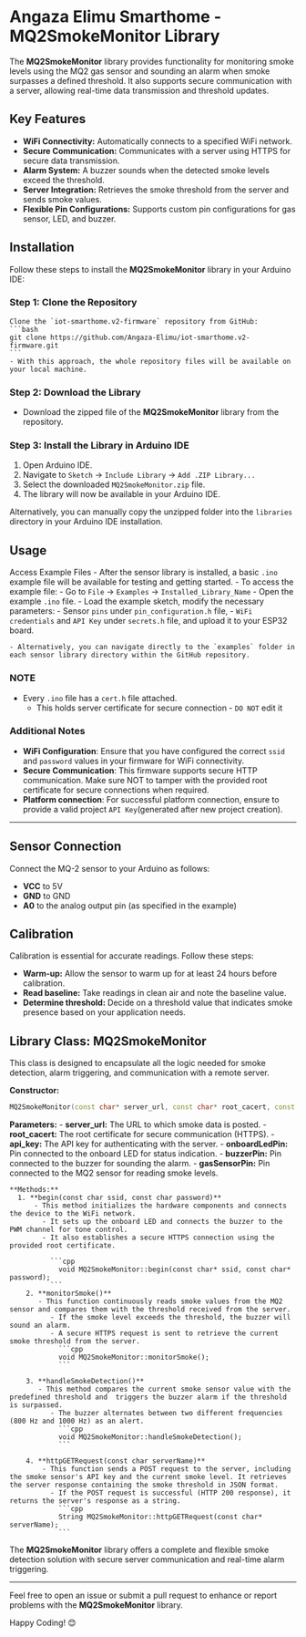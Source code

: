 # Angaza Elimu Smarthome - MQ2SmokeMonitor Library

The **MQ2SmokeMonitor** library provides functionality for monitoring smoke levels using the MQ2 gas sensor and sounding an alarm when smoke surpasses a defined threshold. It also supports secure communication with a server, allowing real-time data transmission and threshold updates.

## Key Features

  - **WiFi Connectivity:** Automatically connects to a specified WiFi network.
  - **Secure Communication:** Communicates with a server using HTTPS for secure data transmission.
  - **Alarm System:** A buzzer sounds when the detected smoke levels exceed the threshold.
  - **Server Integration:** Retrieves the smoke threshold from the server and sends smoke values.
  - **Flexible Pin Configurations:** Supports custom pin configurations for gas sensor, LED, and buzzer.


## Installation

 Follow these steps to install the **MQ2SmokeMonitor** library in your Arduino IDE:

### Step 1: Clone the Repository
    Clone the `iot-smarthome.v2-firmware` repository from GitHub:
    ```bash
    git clone https://github.com/Angaza-Elimu/iot-smarthome.v2-firmware.git
    ```
    - With this approach, the whole repository files will be available on your local machine.

### Step 2: Download the Library

 - Download the zipped file of the **MQ2SmokeMonitor** library from the repository.

### Step 3: Install the Library in Arduino IDE

 1. Open Arduino IDE.
 2. Navigate to `Sketch` -> `Include Library` -> `Add .ZIP Library...`
 3. Select the downloaded `MQ2SmokeMonitor.zip` file.
 4. The library will now be available in your Arduino IDE.

 Alternatively, you can manually copy the unzipped folder into the `libraries` directory in your Arduino IDE installation.


## Usage

 Access Example Files
    - After the sensor library is installed, a basic `.ino` example file will be available for testing and getting started.
    - To access the example file:
      - Go to `File` -> `Examples` -> `Installed_Library_Name`
      - Open the example `.ino` file.
    - Load the example sketch, modify the necessary parameters:
       - Sensor `pins` under `pin_configuration.h` file,
       - `WiFi credentials` and `API Key` under `secrets.h` file, and upload it to your ESP32 board.

    - Alternatively, you can navigate directly to the `examples` folder in each sensor library directory within the GitHub repository.

 ### NOTE
   - Every `.ino` file has a `cert.h` file attached.
     - This holds server certificate for secure connection - `DO NOT` edit it

 ### Additional Notes

   - **WiFi Configuration**: Ensure that you have configured the correct `ssid` and `password` values in your firmware for WiFi connectivity.
   - **Secure Communication**: This firmware supports secure HTTP communication. Make sure NOT to tamper with the provided root certificate for secure connections when required.
   - **Platform connection**: For successful platform connection, ensure to provide a valid project `API Key`(generated after new project creation).

   ---

   ## Sensor Connection

   Connect the MQ-2 sensor to your Arduino as follows:

   - **VCC** to 5V
   - **GND** to GND
   - **A0** to the analog output pin (as specified in the example)

   ## Calibration
   Calibration is essential for accurate readings. Follow these steps:

   - **Warm-up:** Allow the sensor to warm up for at least 24 hours before calibration.
   - **Read baseline:** Take readings in clean air and note the baseline value.
   - **Determine threshold:** Decide on a threshold value that indicates smoke presence based on your application needs.


## Library Class: MQ2SmokeMonitor
This class is designed to encapsulate all the logic needed for smoke detection, alarm triggering, and communication with a remote server.

**Constructor:**
  ```cpp
  MQ2SmokeMonitor(const char* server_url, const char* root_cacert, const char* api_key, int onboardLedPin, int buzzerPin, int gasSensorPin);
  ```
  **Parameters:**
    - **server_url:** The URL to which smoke data is posted.
    - **root_cacert:** The root certificate for secure communication (HTTPS).
    - **api_key:** The API key for authenticating with the server.
    - **onboardLedPin:** Pin connected to the onboard LED for status indication.
    - **buzzerPin:** Pin connected to the buzzer for sounding the alarm.
    - **gasSensorPin:** Pin connected to the MQ2 sensor for reading smoke levels.

    **Methods:**
      1. **begin(const char ssid, const char password)**
          - This method initializes the hardware components and connects the device to the WiFi network.
            - It sets up the onboard LED and connects the buzzer to the PWM channel for tone control.
            - It also establishes a secure HTTPS connection using the provided root certificate.

              ```cpp
                void MQ2SmokeMonitor::begin(const char* ssid, const char* password);
              ```
        2. **monitorSmoke()**
           - This function continuously reads smoke values from the MQ2 sensor and compares them with the threshold received from the server.
              - If the smoke level exceeds the threshold, the buzzer will sound an alarm.
              - A secure HTTPS request is sent to retrieve the current smoke threshold from the server.
                ```cpp
                void MQ2SmokeMonitor::monitorSmoke();
                ```

        3. **handleSmokeDetection()**
           - This method compares the current smoke sensor value with the predefined threshold and  triggers the buzzer alarm if the threshold is surpassed.
              - The buzzer alternates between two different frequencies (800 Hz and 1000 Hz) as an alert.
                ```cpp
                void MQ2SmokeMonitor::handleSmokeDetection();
                ```

        4. **httpGETRequest(const char serverName)**
            - This function sends a POST request to the server, including the smoke sensor's API key and the current smoke level. It retrieves the server response containing the smoke threshold in JSON format.
              - If the POST request is successful (HTTP 200 response), it returns the server's response as a string.
                ```cpp
                String MQ2SmokeMonitor::httpGETRequest(const char* serverName);
                ```

  The **MQ2SmokeMonitor** library offers a complete and flexible smoke detection solution with secure server communication and real-time alarm triggering.

  ---

  Feel free to open an issue or submit a pull request to enhance or report problems with the **MQ2SmokeMonitor** library.

  Happy Coding! 😊
